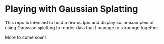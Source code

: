 # Playing with Gaussian Splatting

This repo is intended to hold a few scripts and display some examples of using Gaussian splatting to render data that I manage to scrounge together.

More to come soon!
